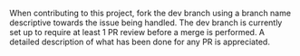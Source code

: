 When contributing to this project, fork the dev branch using a branch name descriptive towards the issue being handled.
The dev branch is currently set up to require at least 1 PR review before a merge is performed. A detailed description
of what has been done for any PR is appreciated.<br>
